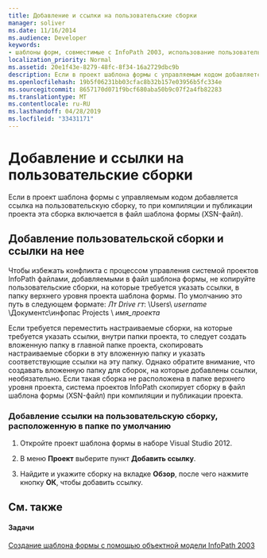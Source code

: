 ```yaml
---
title: Добавление и ссылки на пользовательские сборки
manager: soliver
ms.date: 11/16/2014
ms.audience: Developer
keywords:
- шаблоны форм, совместимые с InfoPath 2003, использование пользовательских сборок, сборок [InfoPath 2007], Добавление настраиваемых с помощью объектной модели InfoPath 2003
localization_priority: Normal
ms.assetid: 20e1f43e-8279-48fc-8f34-16a2729dbc9b
description: Если в проект шаблона формы с управляемым кодом добавляется ссылка на пользовательскую сборку, то при компиляции и публикации проекта эта сборка включается в файл шаблона формы (XSN-файл).
ms.openlocfilehash: 19b5f06231bb03cfac8b32b157e03956b5fc334e
ms.sourcegitcommit: 8657170d071f9bcf680aba50b9c07f2a4fb82283
ms.translationtype: MT
ms.contentlocale: ru-RU
ms.lasthandoff: 04/28/2019
ms.locfileid: "33431171"
---
```

# <a name="add-and-reference-custom-assemblies"></a>Добавление и ссылки на пользовательские сборки

Если в проект шаблона формы с управляемым кодом добавляется ссылка на пользовательскую сборку, то при компиляции и публикации проекта эта сборка включается в файл шаблона формы (XSN-файл).
  
## <a name="add-and-reference-a-custom-assembly"></a>Добавление пользовательской сборки и ссылки на нее

Чтобы избежать конфликта с процессом управления системой проектов InfoPath файлами, добавляемыми в файл шаблона формы, не копируйте пользовательские сборки, на которые требуется указать ссылки, в папку верхнего уровня проекта шаблона формы. По умолчанию это путь в следующем формате: _Лт_ *Drive* _гт_: \Users\ *username* \Документс\инфопас Projects \ *имя_проекта* 
  
Если требуется переместить настраиваемые сборки, на которые требуется указать ссылки, внутри папки проекта, то следует создать вложенную папку в главной папке проекта, скопировать настраиваемые сборки в эту вложенную папку и указать соответствующие ссылки на эту папку. Однако обратите внимание, что создавать вложенную папку для сборок, на которые добавлены ссылки, необязательно. Если такая сборка не расположена в папке верхнего уровня проекта, система проектов InfoPath скопирует сборку в файл шаблона формы (XSN-файл) при компиляции и публикации проекта.
  
### <a name="reference-a-custom-assembly-from-its-default-location"></a>Добавление ссылки на пользовательскую сборку, расположенную в папке по умолчанию

1. Откройте проект шаблона формы в наборе Visual Studio 2012.
    
2. В меню **Проект** выберите пункт **Добавить ссылку**.
    
3. Найдите и укажите сборку на вкладке **Обзор**, после чего нажмите кнопку **ОК**, чтобы добавить ссылку. 
    
## <a name="see-also"></a>См. также

#### <a name="tasks"></a>Задачи

[Создание шаблона формы с помощью объектной модели InfoPath 2003](how-to-create-a-form-template-using-the-infopath-2003-object-model.md)

